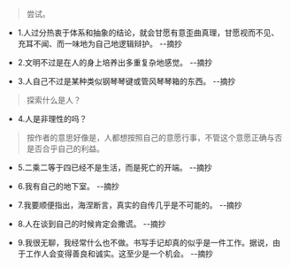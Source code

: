 >尝试。

- 1.人过分热衷于体系和抽象的结论，就会甘愿有意歪曲真理，甘愿视而不见、充耳不闻、而一味地为自己地逻辑辩护。 --摘抄

- 2.文明不过是在人的身上培养出多重复杂地感觉。 --摘抄

- 3.人自己不过是某种类似钢琴琴键或管风琴琴箱的东西。 --摘抄

>探索什么是人？

- 4.人是非理性的吗？

>按作者的意思好像是，人都想按照自己的意愿行事，不管这个意愿正确与否是否合乎自己的利益。

- 5.二乘二等于四已经不是生活，而是死亡的开端。 --摘抄

- 6.我有自己的地下室。 --摘抄

- 7.我要顺便指出，海涅断言，真实的自传几乎是不可能的。 --摘抄

- 8.人在谈到自己的时候肯定会撒谎。 --摘抄

- 9.我很无聊，我经常什么也不做。书写手记却真的似乎是一件工作。据说，由于工作人会变得善良和诚实。这至少是一个机会。 --摘抄

